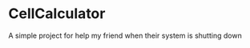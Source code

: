 CellCalculator
==============

A simple project for help my friend when their system is shutting down
